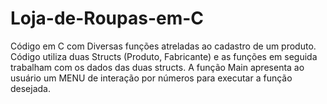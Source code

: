 # Loja-de-Roupas-em-C
Código em C com Diversas funções atreladas ao cadastro de um produto. Código utiliza duas Structs (Produto, Fabricante) e as funções em seguida trabalham com os dados das duas structs. A função Main apresenta ao usuário um MENU de interação por números para executar a função desejada. 
